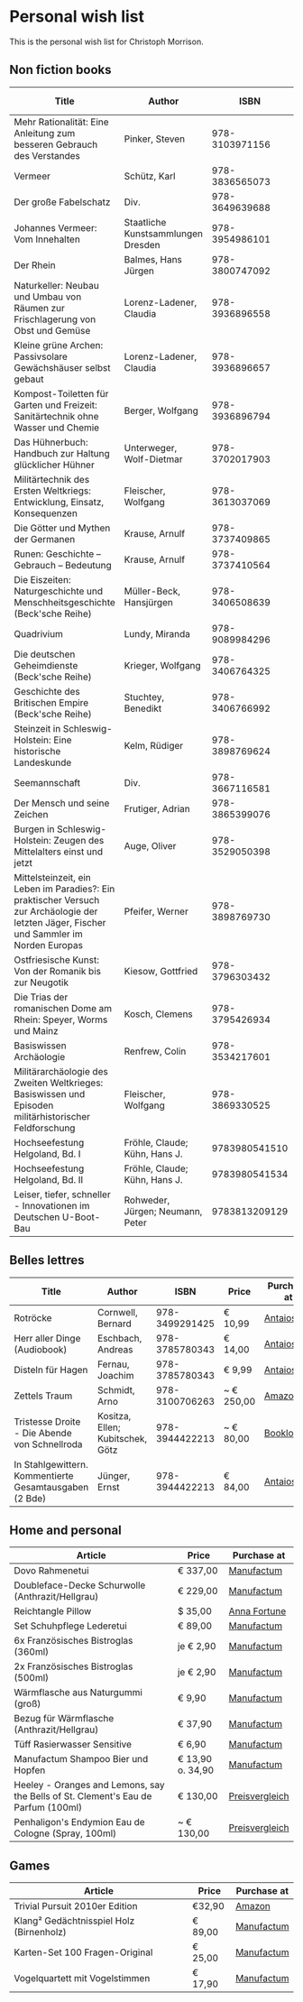 # Personal wish list
This is the personal wish list for Christoph Morrison.

## Non fiction books
|Title|Author|ISBN|Price|Purchase at|
|-----|------|----|-----|-----------|
|Mehr Rationalität: Eine Anleitung zum besseren Gebrauch des Verstandes|Pinker, Steven|978-3103971156|€25,00|[Antaios](https://antaios.de/detail/index/sArticle/136991)
|Vermeer|Schütz, Karl|978-3836565073|€16,00|[Antaios](https://antaios.de/detail/index/sArticle/136993)
|Der große Fabelschatz|Div.|978-3649639688|€16,00|[Antaios](https://antaios.de/detail/index/sArticle/136995)
|Johannes Vermeer: Vom Innehalten|Staatliche Kunstsammlungen Dresden|978-3954986101|€48,00|[Antaios](https://antaios.de/detail/index/sArticle/136998)
|Der Rhein|Balmes, Hans Jürgen|978-3800747092|€28,00|[Antaios](https://antaios.de/search?addArticle=9783103974300)
|Naturkeller: Neubau und Umbau von Räumen zur Frischlagerung von Obst und Gemüse|Lorenz-Ladener, Claudia|978-3936896558|€ 19,90|[Antaios](https://antaios.de/search?addArticle=9783936896558)
|Kleine grüne Archen: Passivsolare Gewächshäuser selbst gebaut|Lorenz-Ladener, Claudia|978-3936896657|€ 22,90|[Antaios](https://antaios.de/search?addArticle=9783936896657)
|Kompost-Toiletten für Garten und Freizeit: Sanitärtechnik ohne Wasser und Chemie|Berger, Wolfgang|978-3936896794|€ 17,95|[Antaios](https://antaios.de/search?addArticle=9783936896794)
|Das Hühnerbuch: Handbuch zur Haltung glücklicher Hühner|Unterweger, Wolf-Dietmar|978-3702017903|€ 19,90|[Antaios](https://antaios.de/search?addArticle=9783702017903)
|Militärtechnik des Ersten Weltkriegs: Entwicklung, Einsatz, Konsequenzen|Fleischer, Wolfgang|978-3613037069|€ 29,90|[Antaios](https://antaios.de/search?addArticle=9783613037069)
|Die Götter und Mythen der Germanen|Krause, Arnulf|978-3737409865|€ 6,00|[Antaios](https://antaios.de/search?addArticle=9783737409865)
|Runen: Geschichte – Gebrauch – Bedeutung|Krause, Arnulf|978-3737410564|€ 6,00|[Antaios](https://antaios.de/search?addArticle=9783737410564)
|Die Eiszeiten: Naturgeschichte und Menschheitsgeschichte (Beck'sche Reihe)|Müller-Beck, Hansjürgen|978-3406508639|€ 8,95|[Antaios](https://antaios.de/search?addArticle=9783406508639)
|Quadrivium|Lundy, Miranda|978-9089984296|€ 9,95|[Antaios](https://antaios.de/search?addArticle=978-9089984296)
|Die deutschen Geheimdienste (Beck'sche Reihe)|Krieger, Wolfgang|978-3406764325|€ 9,95|[Antaios](https://antaios.de/search?addArticle=9783406764325)
|Geschichte des Britischen Empire (Beck'sche Reihe)|Stuchtey, Benedikt|978-3406766992|€ 9,95|[Antaios](https://antaios.de/search?addArticle=9783406766992)
|Steinzeit in Schleswig-Holstein: Eine historische Landeskunde|Kelm, Rüdiger|978-3898769624|€ 17,95|[Antaios](https://antaios.de/search?addArticle=978-3898769624)
|Seemannschaft|Div.|978-3667116581|€ 17,95|[Antaios](https://antaios.de/search?addArticle=978-3667116581)
|Der Mensch und seine Zeichen|Frutiger, Adrian|978-3865399076|€ 10,00|[Antaios](https://antaios.de/search?addArticle=978-3865399076)
|Burgen in Schleswig-Holstein: Zeugen des Mittelalters einst und jetzt|Auge, Oliver|978-3529050398|€ 17,95|[Amazon](https://smile.amazon.de/dp/3529050393/)
|Mittelsteinzeit, ein Leben im Paradies?: Ein praktischer Versuch zur Archäologie der letzten Jäger, Fischer und Sammler im Norden Europas|Pfeifer, Werner|978-3898769730|€ 14,95|[Amazon](https://smile.amazon.de/dp/3898769739/)
|Ostfriesische Kunst: Von der Romanik bis zur Neugotik|Kiesow, Gottfried|978-3796303432|€ 12,89|[Amazon](https://smile.amazon.de/dp/3796303439/)
|Die Trias der romanischen Dome am Rhein: Speyer, Worms und Mainz|Kosch, Clemens|978-3795426934|€ 5,00|[Antaios](https://antaios.de/search?addArticle=9783795426934)
|Basiswissen Archäologie|Renfrew, Colin|978-3534217601|~ € 40,00|[Booklooker](https://www.booklooker.de/B%C3%BCcher/Colin-Bahn-Renfrew+Basiswissen-Arch%C3%A4ologie-Theorien-Methoden-Praxis/id/A02vav0N01ZZ8)
|Militärarchäologie des Zweiten Weltkrieges: Basiswissen und Episoden militärhistorischer Feldforschung|Fleischer, Wolfgang|978-3869330525|€ 28,80|[Amazon](https://smile.amazon.de/dp/386933052X/)
|Hochseefestung Helgoland, Bd. I|Fröhle, Claude; Kühn, Hans J.|9783980541510|€ 10,00|[Booklooker](https://www.booklooker.de/B%C3%BCcher/Claude-K%C3%BChn-Fr%C3%B6hle+Hochseefestung-Helgoland-Eine-milit%C3%A4rhistorische-Entdeckungsreise-1890-1920/id/A02yFpIR01ZZo)
|Hochseefestung Helgoland, Bd. II|Fröhle, Claude; Kühn, Hans J.|9783980541534|€ 16,00|[Booklooker](https://www.booklooker.de/B%C3%BCcher/Claude-K%C3%BChn-Fr%C3%B6hle+Hochseefestung-Helgoland-Eine-milit%C3%A4rhistorische-Entdeckungsreise-1934-1947/id/A01KgqOE01ZZ4)
|Leiser, tiefer, schneller - Innovationen im Deutschen U-Boot-Bau|Rohweder, Jürgen; Neumann, Peter|9783813209129|€ 80,00|[Booklooker](https://www.booklooker.de/B%C3%BCcher/J%C3%BCrgen-Neumann-Rohweder+Leiser-tiefer-schneller-Innovationen-im-Deutschen-U-Boot-Bau/id/A02yB6zw01ZZf)

## Belles lettres
|Title|Author|ISBN|Price|Purchase at|
|-----|------|----|-----|-----------|
|Rotröcke|Cornwell, Bernard|978-3499291425|€ 10,99|[Antaios](https://antaios.de/search?addArticle=978-3499291425)
|Herr aller Dinge (Audiobook)|Eschbach, Andreas|978-3785780343|€ 14,00|[Antaios](https://antaios.de/search?addArticle=978-3785780343)
|Disteln für Hagen|Fernau, Joachim|978-3785780343|€ 9,99|[Antaios](https://antaios.de/search?addArticle=978-3776650273)
|Zettels Traum|Schmidt, Arno|978-3100706263|~ € 250,00|[Amazon](https://www.amazon.de/Zettels-Traum-Arno-Schmidt/dp/3100706269)
|Tristesse Droite - Die Abende von Schnellroda|Kositza, Ellen; Kubitschek, Götz|978-3944422213 |~ € 80,00|[Booklooker](https://www.booklooker.de/B%C3%BCcher/Ellen-Kubitschek-Kositza+Tristesse-Droite-Die-Abende-von-Schnellroda/id/A02yfLJf01ZZd)
|In Stahlgewittern. Kommentierte Gesamtausgaben (2 Bde)|Jünger, Ernst|978-3944422213 |€ 84,00|[Antaios](https://antaios.de/buecherschraenke/persoenlichkeiten/ernst-juenger/1414/in-stahlgewittern.-kommentierte-gesamtausgaben-2-bde)

## Home and personal
|Article|Price|Purchase at|
|---|---|---|
|Dovo Rahmenetui|€ 337,00|[Manufactum](https://www.manufactum.de/dovo-rahmenetui-a44117/)|
|Doubleface-Decke Schurwolle (Anthrazit/Hellgrau)|€ 229,00|[Manufactum](https://www.manufactum.de/doubleface-decke-schurwolle-a67447/)|
|Reichtangle Pillow|$ 35,00|[Anna Fortune](https://www.anna-fortune.com/shop/countryballs/reichtangle/)
|Set Schuhpflege Lederetui|€ 89,00|[Manufactum](https://www.manufactum.de/set-schuhpflege-lederetui-a97718/)
|6x Französisches Bistroglas (360ml)|je € 2,90|[Manufactum](https://www.manufactum.de/franzoesisches-bistroglas-a43847/)
|2x Französisches Bistroglas (500ml)|je € 2,90|[Manufactum](https://www.manufactum.de/franzoesisches-bistroglas-a43848/)
|Wärmflasche aus Naturgummi (groß)|€ 9,90|[Manufactum](https://www.manufactum.de/waermflasche-gummi-a84804/)
|Bezug für Wärmflasche (Anthrazit/Hellgrau)|€ 37,90|[Manufactum](https://www.manufactum.de/waermflaschenbezug-schurwolle-a67448/)
|Tüff Rasierwasser Sensitive|€ 6,90|[Manufactum](https://www.manufactum.de/tueff-sensitiv-rasierwasser-a65372/)
|Manufactum Shampoo Bier und Hopfen|€ 13,90 o. 34,90|[Manufactum](https://www.manufactum.de/manufactum-shampoo-a63393/)
|Heeley - Oranges and Lemons, say the Bells of St. Clement's Eau de Parfum (100ml)|€ 130,00|[Preisvergleich](https://www.google.com/shopping/product/10941112748735057845)
|Penhaligon's Endymion Eau de Cologne (Spray, 100ml)|~ € 130,00|[Preisvergleich](https://www.google.com/shopping/product/16968605489500106629)

## Games
|Article|Price|Purchase at|
|---|---|---|
|Trivial Pursuit 2010er Edition|€32,90|[Amazon](https://smile.amazon.de/dp/B097Y9SRJW/)
|Klang² Gedächtnisspiel Holz (Birnenholz)|€ 89,00|[Manufactum](https://www.manufactum.de/klang-gedaechtnisspiel-holz-a204371/)
|Karten-Set 100 Fragen-Original|€ 25,00|[Manufactum](https://www.manufactum.de/karten-set-100-fragen-original-a10933/)
|Vogelquartett mit Vogelstimmen|€ 17,90|[Manufactum](https://www.manufactum.de/vogelquartett-vogelstimmen-a202195/)
